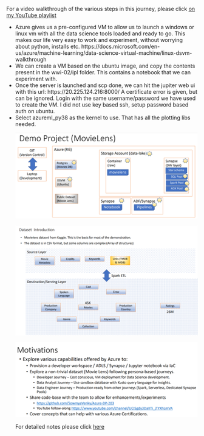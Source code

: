 
<p>
For a video walkthrough of the various steps in this journey, please click <a href="https://www.youtube.com/watch?v=-ba02-rVJdo&list=PLfUOWCSAzqc9Ni4CNt8N51zvarygi06d5">on my YouTube playlist</a>
<ul>
<li>
Azure gives us a pre-configured VM to allow us to launch a windows or linux vm with all the data science tools loaded and ready to go. This makes our life very easy to work and experiment, without worrying about python, installs etc. https://docs.microsoft.com/en-us/azure/machine-learning/data-science-virtual-machine/linux-dsvm-walkthrough
</li>
<li>
We can create a VM based on the ubuntu image, and copy the contents present in the wwi-02/ipl folder. This contains a notebook that we can experiment with. 
</li>
<li>
Once the server is launched and scp done, we can hit the jupiter web ui with this url: https://20.225.124.216:8000/
A certificate error is given, but can be ignored. Login with the same username/password we have used to create the VM. I did not use key based ssh, setup password based auth on ubuntu. 
</li>
<li>
Select azureml_py38 as the kernel to use. That has all the plotting libs needed.
</li>
<p align="center">
  <img src="images/MovieLensProjectIntro.png" title="Docker Containers">
</p>
<p align="center">
  <img src="images/MovieLensProjectDataset.png" title="Docker Containers">
</p>
<p align="center">
  <img src="images/ProjectMotivations.png" title="Docker Containers">
</p>
<p>
For detailed notes please click <a href="MovieLensDemo.pdf">here</a>

